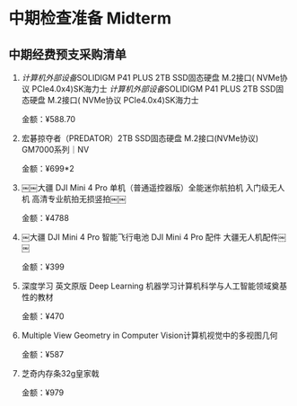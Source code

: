 # 中期检查准备 Midterm

## 中期经费预支采购清单

1. *计算机外部设备*SOLIDIGM P41 PLUS 2TB SSD固态硬盘 M.2接口( NVMe协议 PCIe4.0x4)SK海力士 *计算机外部设备*SOLIDIGM P41 PLUS 2TB SSD固态硬盘 M.2接口( NVMe协议 PCIe4.0x4)SK海力士

   金额：¥588.70

2. 宏碁掠夺者（PREDATOR）2TB SSD固态硬盘 M.2接口(NVMe协议) GM7000系列｜NV

   金额：¥699*2

3. ￼￼大疆 DJI Mini 4 Pro 单机（普通遥控器版）全能迷你航拍机 入门级无人机 高清专业航拍无损竖拍￼￼

   金额：¥4788

4. ￼大疆 DJI Mini 4 Pro 智能飞行电池  DJI Mini 4 Pro 配件 大疆无人机配件￼￼

   金额：¥399

5. 深度学习 英文原版 Deep Learning 机器学习计算机科学与人工智能领域奠基性的教材

   金额：¥470

6. Multiple View Geometry in Computer Vision计算机视觉中的多视图几何

   金额：¥587

7. 芝奇内存条32g皇家戟

   金额：¥979
